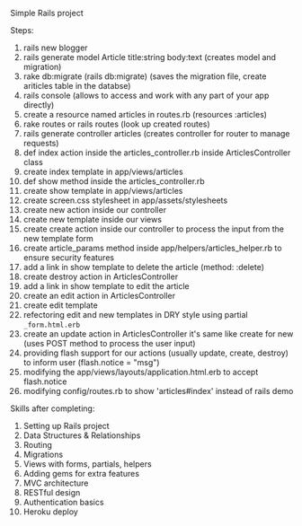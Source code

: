 Simple Rails project

Steps:
1) rails new blogger
2) rails generate model Article title:string body:text (creates model and migration)
3) rake db:migrate (rails db:migrate) (saves the migration file, create ariticles table in the databse)
4) rails console (allows to access and work with any part of your app directly)
5) create a resource named articles in routes.rb (resources :articles)
6) rake routes or rails routes (look up created routes)
7) rails generate controller articles (creates controller for router to manage requests)
8) def index action inside the articles_controller.rb inside ArticlesController class
9) create index template in app/views/articles
10) def show method inside the articles_controller.rb
11) create show template in app/views/articles
12) create screen.css stylesheet in app/assets/stylesheets
13) create new action inside our controller
14) create new template inside our views
15) create create action inside our controller to process the input from the new template form
16) create article_params method inside app/helpers/articles_helper.rb to ensure security features
17) add a link in show template to delete the article (method: :delete)
18) create destroy action in ArticlesController
19) add a link in show template to edit the article
20) create an edit action in ArticlesController
21) create edit template
22) refectoring edit and new templates in DRY style using partial `_form.html.erb`
23) create an update action in ArticlesController it's same like create for new (uses POST method to process the user input)
24) providing flash support for our actions (usually update, create, destroy) to inform user (flash.notice = "msg")
25) modifying the app/views/layouts/application.html.erb to accept flash.notice
26) modifying config/routes.rb to show 'articles#index' instead of rails demo

Skills after completing:
1. Setting up Rails project
2. Data Structures & Relationships
3. Routing
4. Migrations
5. Views with forms, partials, helpers
6. Adding gems for extra features
7. MVC architecture
8. RESTful design
9. Authentication basics
10. Heroku deploy
